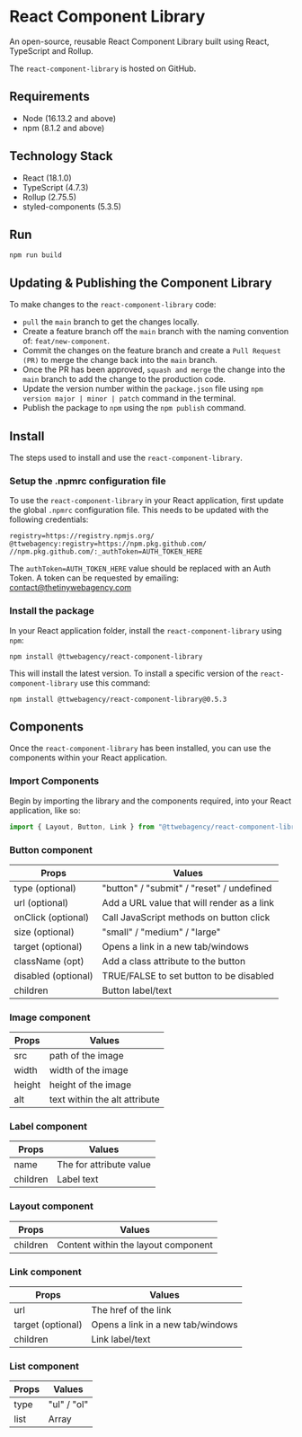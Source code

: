 # React Component Library

An open-source, reusable React Component Library built using React, TypeScript and Rollup.

The `react-component-library` is hosted on GitHub.

## Requirements

+ Node (16.13.2 and above)
+ npm (8.1.2 and above)

## Technology Stack

+ React (18.1.0)
+ TypeScript (4.7.3)
+ Rollup (2.75.5)
+ styled-components (5.3.5)

## Run
```
npm run build
```

## Updating & Publishing the Component Library

To make changes to the `react-component-library` code:

+ `pull` the `main` branch to get the changes locally.
+ Create a feature branch off the `main` branch with the naming convention of: `feat/new-component`.
+ Commit the changes on the feature branch and create a `Pull Request (PR)` to merge the change back into the `main` branch.
+ Once the PR has been approved, `squash and merge` the change into the `main` branch to add the change to the production code.
+ Update the version number within the `package.json` file using `npm version major | minor | patch` command in the terminal.
+ Publish the package to `npm` using the `npm publish` command. 

## Install

The steps used to install and use the `react-component-library`.

### Setup the .npmrc configuration file

To use the `react-component-library` in your React application, first update the global `.npmrc` configuration file. This needs to be updated with the following credentials:
```
registry=https://registry.npmjs.org/
@ttwebagency:registry=https://npm.pkg.github.com/
//npm.pkg.github.com/:_authToken=AUTH_TOKEN_HERE
```
The `authToken=AUTH_TOKEN_HERE` value should be replaced with an Auth Token. A token can be requested by emailing: contact@thetinywebagency.com

### Install the package

In your React application folder, install the `react-component-library` using `npm`:
```
npm install @ttwebagency/react-component-library
```
This will install the latest version. To install a specific version of the `react-component-library` use this command:
```
npm install @ttwebagency/react-component-library@0.5.3
```

## Components

Once the `react-component-library` has been installed, you can use the components within your React application.

### Import Components

Begin by importing the library and the components required, into your React application, like so:
```javascript
import { Layout, Button, Link } from "@ttwebagency/react-component-library";
```

### Button component

| Props              | Values                                      |
| ------------------ | --------------------------------------------|
| type (optional)    | "button" / "submit" / "reset" / undefined   |
| url (optional)     | Add a URL value that will render as a link  |
| onClick (optional) | Call JavaScript methods on button click     |
| size (optional)    | "small" / "medium" / "large"                |
| target (optional)  | Opens a link in a new tab/windows           |
| className (opt)    | Add a class attribute to the button         |
| disabled (optional)| TRUE/FALSE to set button to be disabled     |
| children           | Button label/text                           |

### Image component

| Props              | Values                                      |
| ------------------ | --------------------------------------------|
| src                | path of the image                           |
| width              | width of the image                          |
| height             | height of the image                         |
| alt                | text within the alt attribute               |

### Label component

| Props              | Values                                      |
| ------------------ | --------------------------------------------|
| name               | The for attribute value                     |
| children           | Label text                                  |

### Layout component

| Props              | Values                                      |
| ------------------ | --------------------------------------------|
| children           | Content within the layout component         |

### Link component

| Props              | Values                                      |
| ------------------ | --------------------------------------------|
| url                | The href of the link                        |
| target (optional)  | Opens a link in a new tab/windows           |
| children           | Link label/text                             |

### List component

| Props              | Values                                      |
| ------------------ | --------------------------------------------|
| type               | "ul" / "ol"                                 |
| list               | Array                                       |